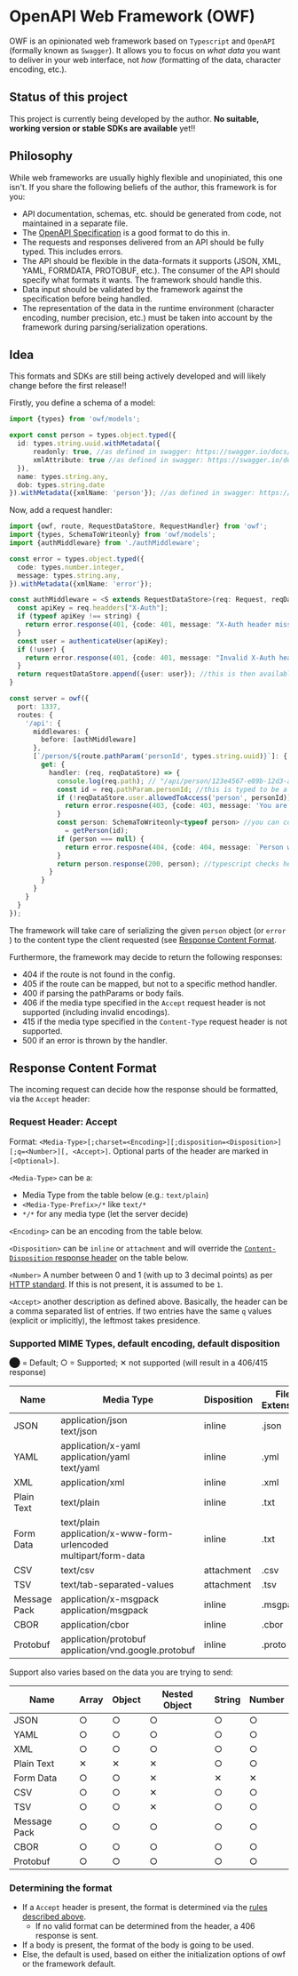 # OpenAPI Web Framework (OWF)
OWF is an opinionated web framework based on `Typescript` and `OpenAPI` (formally known as `Swagger`). It allows you to
focus on *what data* you want to deliver in your web interface, not *how* (formatting of the data, character encoding,
etc.).

## Status of this project
This project is currently being developed by the author. **No suitable, working version or stable SDKs are available**
yet!!

## Philosophy
While web frameworks are usually highly flexible and unopiniated, this one isn't. If you share the following beliefs of
the author, this framework is for you:
* API documentation, schemas, etc. should be generated from code, not maintained in a separate file.
* The [OpenAPI Specification](https://swagger.io/specification/) is a good format to do this in.
* The requests and responses delivered from an API should be fully typed. This includes errors.
* The API should be flexible in the data-formats it supports (JSON, XML, YAML, FORMDATA, PROTOBUF, etc.). The consumer
  of the API should specify what formats it wants. The framework should handle this.
* Data input should be validated by the framework against the specification before being handled.
* The representation of the data in the runtime environment (character encoding, number precision, etc.) must be taken
  into account by the framework during parsing/serialization operations.

## Idea
This formats and SDKs are still being actively developed and will likely change before the first release!!

Firstly, you define a schema of a model:
```ts
import {types} from 'owf/models';

export const person = types.object.typed({
  id: types.string.uuid.withMetadata({
      readonly: true, //as defined in swagger: https://swagger.io/docs/specification/data-models/data-types/#readonly-writeonly
      xmlAttribute: true //as defined in swagger: https://swagger.io/docs/specification/data-models/representing-xml/
  }),
  name: types.string.any,
  dob: types.string.date
}).withMetadata({xmlName: 'person'}); //as defined in swagger: https://swagger.io/docs/specification/data-models/representing-xml/
```

Now, add a request handler:
```ts
import {owf, route, RequestDataStore, RequestHandler} from 'owf';
import {types, SchemaToWriteonly} from 'owf/models';
import {authMiddleware} from './authMiddleware';

const error = types.object.typed({
  code: types.number.integer,
  message: types.string.any,
}).withMetadata({xmlName: 'error'});

const authMiddleware = <S extends RequestDataStore>(req: Request, reqDataStore: S) => {
  const apiKey = req.headders["X-Auth"];
  if (typeof apiKey !== string) {
    return error.response(401, {code: 401, message: "X-Auth header missing"}); //returning a response causes the RequestHandler to not be called.
  }
  const user = authenticateUser(apiKey);
  if (!user) {
    return error.response(401, {code: 401, message: "Invalid X-Auth header"});
  }
  return requestDataStore.append({user: user}); //this is then available to all RequestHandlers (including in the typescript type!)
}

const server = owf({
  port: 1337,
  routes: {
    '/api': {
      middlewares: {
        before: [authMiddleware]
      },
      [`/person/${route.pathParam('personId', types.string.uuid)}`]: {
        get: {
          handler: (req, reqDataStore) => {
            console.log(req.path); // "/api/person/123e4567-e89b-12d3-a456-426614174000"
            const id = req.pathParam.personId; //this is typed to be a string, and when reaching here it has already been verified to be a uuid
            if (!reqDataStore.user.allowedToAccess('person', personId)) { //user is typed to be a user
              return error.resposne(403, {code: 403, message: 'You are not allowed to access this resource.'});
            }
            const person: SchemaToWriteonly<typeof person> //you can convert the schema to a typescript type like this
              = getPerson(id);
            if (person === null) {
              return error.resposne(404, {code: 404, message: `Person with ID "${id} not found.`})
            }
            return person.response(200, person); //typescript checks here that person matches the defined schema
          }
        }
      }
    }
  }
});
```

The framework will take care of serializing the given `person` object (or `error` ) to the content type the client
requested (see [Response Content Format](#Response-Content-Format).

Furthermore, the framework may decide to return the following responses:
* 404 if the route is not found in the config.
* 405 if the route can be mapped, but not to a specific method handler.
* 400 if parsing the pathParams or body fails.
* 406 if the media type specified in the `Accept` request header is not supported (including invalid encodings).
* 415 if the media type specified in the `Content-Type` request header is not supported.
* 500 if an error is thrown by the handler.

## Response Content Format
The incoming request can decide how the response should be formatted, via the `Accept` header:

### Request Header: Accept
Format: `<Media-Type>[;charset=<Encoding>][;disposition=<Disposition>][;q=<Number>][, <Accept>]`.
Optional parts of the header are marked in `[<Optional>]`.

`<Media-Type>` can be a:
* Media Type from the table below (e.g.: `text/plain`)
* `<Media-Type-Prefix>/*` like `text/*`
* `*/*` for any media type (let the server decide)

`<Encoding>` can be an encoding from the table below.

`<Disposition>` can be `inline` or `attachment` and will override the
[`Content-Disposition` response header](https://developer.mozilla.org/en-US/docs/Web/HTTP/Headers/Content-Disposition)
on the table below.

`<Number>` A number between 0 and 1 (with up to 3 decimal points) as per
[HTTP standard](https://developer.mozilla.org/en-US/docs/Glossary/Quality_values). If this is not present, it is assumed
to be `1`.

`<Accept>` another description as defined above. Basically, the header can be a comma separated list of entries.
If two entries have the same `q` values (explicit or implicitly), the leftmost takes presidence.

### Supported MIME Types, default encoding, default disposition

⬤ = Default; ○ = Supported; ✕ not supported (will result in a 406/415 response)

| Name          | Media Type                                                               | Disposition | File Extension | utf-8 | utf-16le | ascii | ucs2 | latin1 | base64 | binary | hex |
|---------------|--------------------------------------------------------------------------|-------------|----------------|-------|----------|-------|------|--------|--------|--------|-----|
| JSON          | application/json<br/>text/json                                           | inline      | .json          |   ⬤   |     ○    |   ○   |   ○  |   ○    |   ✕    |    ✕   |  ✕  |
| YAML          | application/x-yaml<br/>application/yaml<br/>text/yaml                    | inline      | .yml           |   ⬤   |     ○    |   ○   |   ○  |   ○    |   ✕    |    ✕   |  ✕  |
| XML           | application/xml                                                          | inline      | .xml           |   ⬤   |     ○    |   ○   |   ○  |   ○    |   ✕    |    ✕   |  ✕  |
| Plain Text    | text/plain                                                               | inline      | .txt           |   ○   |     ○    |   ○   |   ○  |   ⬤    |   ✕    |    ✕   |  ✕  |
| Form Data     | text/plain<br/>application/x-www-form-urlencoded<br/>multipart/form-data | inline      | .txt           |   ○   |     ○    |   ○   |   ○  |   ⬤    |   ✕    |    ✕   |  ✕  |
| CSV           | text/csv                                                                 | attachment  | .csv           |   ○   |     ⬤    |   ○   |   ○  |   ○    |   ✕    |    ✕   |  ✕  |
| TSV           | text/tab-separated-values                                                | attachment  | .tsv           |   ⬤   |     ○    |   ○   |   ○  |   ○    |   ✕    |    ✕   |  ✕  |
| Message Pack  | application/x-msgpack<br/>application/msgpack                            | inline      | .msgpack       |   ✕   |     ✕    |   ✕   |   ✕  |   ✕    |   ○    |    ⬤   |  ○  |
| CBOR          | application/cbor                                                         | inline      | .cbor          |   ✕   |     ✕    |   ✕   |   ✕  |   ✕    |   ○    |    ⬤   |  ○  |
| Protobuf      | application/protobuf<br/>application/vnd.google.protobuf                 | inline      | .proto         |   ✕   |     ✕    |   ✕   |   ✕  |   ✕    |   ○    |    ⬤   |  ○  |

Support also varies based on the data you are trying to send:

| Name          | Array | Object | Nested Object | String | Number |
|---------------|-------|--------|---------------|--------|--------|
| JSON          |   ○   |    ○   |        ○      |   ○    |    ○   |
| YAML          |   ○   |    ○   |        ○      |   ○    |    ○   |
| XML           |   ○   |    ○   |        ○      |   ○    |    ○   |
| Plain Text    |   ✕   |    ✕   |        ✕      |   ○    |    ○   |
| Form Data     |   ○   |    ○   |        ✕      |   ✕    |    ✕   |
| CSV           |   ○   |    ○   |        ✕      |   ○    |    ○   |
| TSV           |   ○   |    ○   |        ✕      |   ○    |    ○   |
| Message Pack  |   ○   |    ○   |        ○      |   ○    |    ○   |
| CBOR          |   ○   |    ○   |        ○      |   ○    |    ○   |
| Protobuf      |   ○   |    ○   |        ○      |   ○    |    ○   |

### Determining the format

* If a `Accept` header is present, the format is determined via the [rules described above](#Request-Header-Accept).
  * If no valid format can be determined from the header, a 406 response is sent.
* If a body is present, the format of the body is going to be used.
* Else, the default is used, based on either the initialization options of owf or the framework default.
